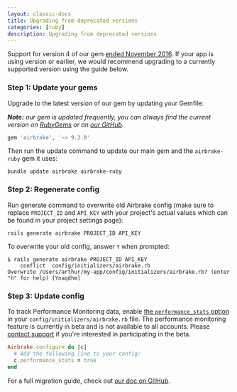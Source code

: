 ```yaml
---
layout: classic-docs
title: Upgrading from deprecated versions
categories: [ruby]
description: Upgrading from deprecated versions
---
```


Support for version 4 of our gem [ended November
2016](https://github.com/airbrake/airbrake/issues/596). If your app is using
version or earlier, we would recommend upgrading to a currently supported
version using the guide below.

### Step 1: Update your gems

Upgrade to the latest version of our gem by updating your Gemfile:

_**Note:** our gem is
updated frequently, you can always find the current version on
[RubyGems](https://rubygems.org/gems/airbrake) or on [our
GitHub](https://github.com/airbrake/airbrake/releases)._

```rb
gem 'airbrake', '~> 9.2.0'
```

Then run the update command to update our main gem and the `airbrake-ruby` gem
it uses:

```
bundle update airbrake airbrake-ruby
```

### Step 2: Regenerate config

Run generate command to overwrite old Airbrake config (make sure to replace
`PROJECT_ID` and `API_KEY` with your project's actual values which can be found
in your project settings page):

```
rails generate airbrake PROJECT_ID API_KEY
```

To overwrite your old config, answer `Y` when prompted:

```
$ rails generate airbrake PROJECT_ID API_KEY
    conflict  config/initializers/airbrake.rb
Overwrite /Users/arthur/my-app/config/initializers/airbrake.rb? (enter "h" for help) [Ynaqdhm]
```

### Step 3: Update config

To track Performance Monitoring data, enable
[the `performance_stats` option](https://github.com/airbrake/airbrake-ruby#performance_stats)
in your `config/initializers/airbrake.rb` file. The performance monitoring
feature is currently in beta and is not available to all accounts. Please
[contact support](mailto:support@airbrake.io) if you're interested in
participating in the beta.

```rb
Airbrake.configure do |c|
  # Add the following line to your config:
  c.performance_stats = true
end
```

For a full migration guide, check out
[our doc on GitHub](https://github.com/airbrake/airbrake/blob/master/docs/Migration_guide_from_v4_to_v5.md).
